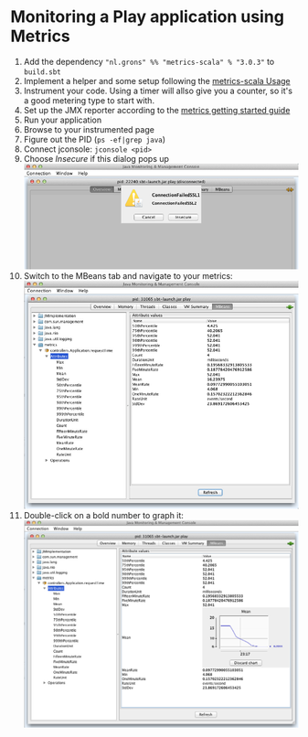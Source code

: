 Monitoring a Play application using Metrics
===========================================

1. Add the dependency `"nl.grons" %% "metrics-scala" % "3.0.3"` to `build.sbt`
2. Implement a helper and some setup following the [metrics-scala Usage](https://github.com/erikvanoosten/metrics-scala#usage)
3. Instrument your code. Using a timer will allso give you a counter, so it's a good metering type to start with.
4. Set up the JMX reporter according to the [metrics getting started guide](http://metrics.codahale.com/getting-started/)
5. Run your application
6. Browse to your instrumented page
7. Figure out the PID (`ps -ef|grep java`)
8. Connect jconsole: `jconsole <pid>`
9. Choose *Insecure* if this dialog pops up ![Cancel/Insecure](docs/connection-insecure.png?raw=true)
10. Switch to the MBeans tab and navigate to your metrics: ![request time](docs/requestTime.png?raw=true)
11. Double-click on a bold number to graph it: ![graph](docs/graph.png?raw=true)